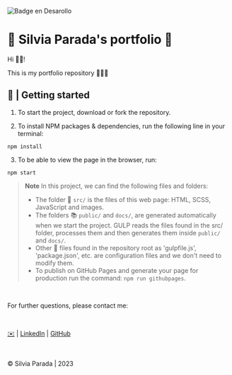 ![Badge en Desarollo](https://img.shields.io/badge/STATUS-IN%20PROGRESS-green)

# 💫 Silvia Parada's portfolio 💫

Hi 👋🏻!

This is my portfolio repository 👩🏻‍💻 

## 🎲 | Getting started

1. To start the project, download or fork the repository.

2. To install NPM packages & dependencies, run the following line in your terminal:
~~~
npm install
~~~

3. To be able to view the page in the browser, run:
~~~
npm start
~~~

> **Note** In this project, we can find the following files and folders:
>- The folder 📂 `src/` is the files of this web page: HTML, SCSS, JavaScript and images.
>- The folders 📚 `public/` and `docs/`, are generated automatically when we start the project. GULP reads the files found in the src/ folder, processes them and then generates them inside `public/` and `docs/`.
>- Other 📝 files found in the repository root as 'gulpfile.js', 'package.json', etc. are configuration files and we don't need to modify them.
>-  To publish on GitHub Pages and generate your page for production run the command: `npm run githubpages`.


&nbsp;


For further questions, please contact me:

&nbsp;

[✉️](mailto:silviaparadag@yahoo.es) | [LinkedIn](https://www.linkedin.com/in/silviaparadag/) | [GitHub](https://github.com/silviaparadag)

&nbsp;


© Silvia Parada | 2023 

